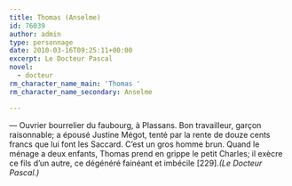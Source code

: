 ```yaml
---
title: Thomas (Anselme)
id: 76039
author: admin
type: personnage
date: 2010-03-16T09:25:11+00:00
excerpt: Le Docteur Pascal
novel:
  - docteur
rm_character_name_main: 'Thomas '
rm_character_name_secondary: Anselme

---
```

— Ouvrier bourrelier du faubourg, à Plassans. Bon travailleur, garçon raisonnable; a épousé Justine Mégot, tenté par la rente de douze cents francs que lui font les Saccard. C&rsquo;est un gros homme brun. Quand le ménage a deux enfants, Thomas prend en grippe le petit Charles; il exècre ce fils d&rsquo;un autre, ce dégénéré fainéant et imbécile [229]._(Le Docteur Pascal.)_